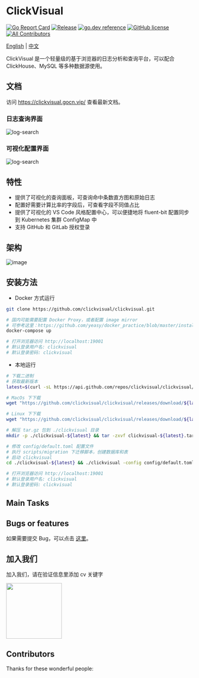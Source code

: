 # ClickVisual

[![Go Report Card](https://goreportcard.com/badge/github.com/clickvisual/clickvisual)](https://goreportcard.com/report/github.com/clickvisual/clickvisual)
[![Release](https://img.shields.io/github/v/release/clickvisual/clickvisual.svg)](https://github.com/clickvisual/clickvisual)
[![go.dev reference](https://img.shields.io/badge/go.dev-reference-007d9c?logo=go&logoColor=white&style=flat-square)](https://pkg.go.dev/github.com/clickvisual/clickvisual?tab=doc)
[![GitHub license](https://img.shields.io/github/license/clickvisual/clickvisual)](https://github.com/clickvisual/clickvisual/blob/master/LICENSE)
[![All Contributors](https://img.shields.io/badge/all_contributors-9-orange.svg?style=flat-square)](#contributors-)

[English](https://github.com/clickvisual/clickvisual/blob/master/README.md) | [中文](https://github.com/clickvisual/clickvisual/blob/master/README-CN.md)

ClickVisual 是一个轻量级的基于浏览器的日志分析和查询平台，可以配合 ClickHouse、MySQL 等多种数据源使用。

## 文档

访问 <https://clickvisual.gocn.vip/> 查看最新文档。

### 日志查询界面
![log-search](https://cdn.gocn.vip/clickvisual/assets/img/table-query.9e035f3f.png)

### 可视化配置界面
![log-search](https://cdn.gocn.vip/clickvisual/assets/img/visual-configuration.62ebf9ad.png)

## 特性

- 提供了可视化的查询面板，可查询命中条数直方图和原始日志
- 配置好需要计算比率的字段后，可查看字段不同值占比
- 提供了可视化的 VS Code 风格配置中心，可以便捷地将 fluent-bit 配置同步到 Kubernetes 集群 ConfigMap 中
- 支持 GitHub 和 GitLab 授权登录

## 架构

![image](https://cdn.gocn.vip/clickvisual/assets/img/technical-architecture.f3cf8d04.png)

## 安装方法

- Docker 方式运行

```bash
git clone https://github.com/clickvisual/clickvisual.git

# 国内可能需要配置 Docker Proxy，或者配置 image mirror
# 可参考这里：https://github.com/yeasy/docker_practice/blob/master/install/mirror.md
docker-compose up

# 打开浏览器访问 http://localhost:19001
# 默认登录用户名: clickvisual
# 默认登录密码: clickvisual
```

- 本地运行

```bash
# 下载二进制 
# 获取最新版本
latest=$(curl -sL https://api.github.com/repos/clickvisual/clickvisual/releases/latest | grep  ".tag_name" | sed -E 's/.*"([^"]+)".*/\1/')

# MacOs 下下载
wget "https://github.com/clickvisual/clickvisual/releases/download/${latest}/clickvisual-${latest}-darwin-amd64.tar.gz" -O clickvisual-${latest}.tar.gz 

# Linux 下下载
wget "https://github.com/clickvisual/clickvisual/releases/download/${latest}/clickvisual-${latest}-linux-amd64.tar.gz" -O clickvisual-$(latest).tar.gz  

# 解压 tar.gz 包到 ./clickvisual 目录
mkdir -p ./clickvisual-${latest} && tar -zxvf clickvisual-${latest}.tar.gz -C ./clickvisual-${latest}

# 修改 config/default.toml 配置文件
# 执行 scripts/migration 下迁移脚本，创建数据库和表
# 启动 clickvisual
cd ./clickvisual-${latest} && ./clickvisual -config config/default.toml

# 打开浏览器访问 http://localhost:19001
# 默认登录用户名: clickvisual 
# 默认登录密码: clickvisual
```


## Main Tasks

## Bugs or features

如果需要提交 Bug，可以点击 [这里](https://github.com/clickvisual/clickvisual/issues)。

## 加入我们

加入我们，请在验证信息里添加 cv 关键字

 <img src="https://helpcenter.shimonote.com/uploads/0LNQ550801CF2.png" width="150" />

## Contributors

Thanks for these wonderful people:
